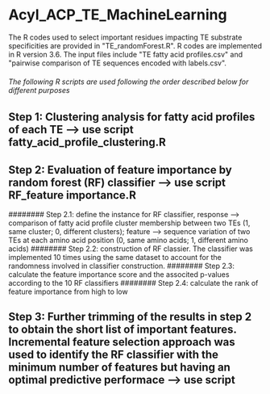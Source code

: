 # Acyl_ACP_TE_MachineLearning
The R codes used to select important residues impacting TE substrate specificities are provided in "TE_randomForest.R". R codes are implemented in R version 3.6.
The input files include "TE fatty acid profiles.csv" and "pairwise comparison of TE sequences encoded with labels.csv".

###### The following R scripts are used following the order described below for different purposes
## Step 1: Clustering analysis for fatty acid profiles of each TE --> use script fatty_acid_profile_clustering.R
## Step 2: Evaluation of feature importance by random forest (RF) classifier --> use script RF_feature importance.R
######## Step 2.1: define the instance for RF classifier, response --> comparison of fatty acid profile cluster membership between two TEs (1, same cluster; 0, different clusters); feature --> sequence variation of two TEs at each amino acid position (0, same amino acids; 1, different amino acids)
######## Step 2.2: construction of RF classier. The classifier was implemented 10 times using the same dataset to account for the randomness involved in classifier construction.
######## Step 2.3: calculate the feature importance score and the associted p-values according to the 10 RF classifiers
######## Step 2.4: calculate the rank of feature importance from high to low
## Step 3: Further trimming of the results in step 2 to obtain the short list of important features. Incremental feature selection approach was used to identify the RF classifier with the minimum number of features but having an optimal predictive performace --> use script 
